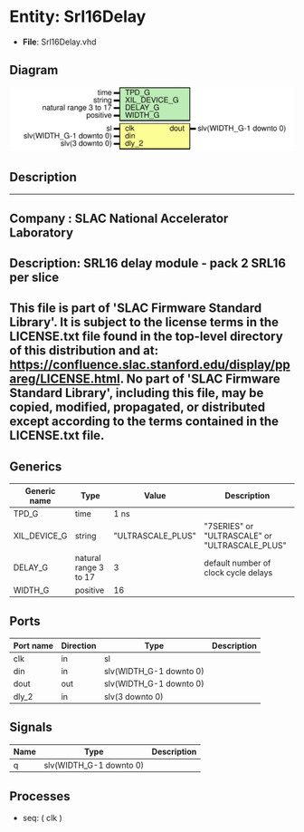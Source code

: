 # Entity: Srl16Delay

- **File**: Srl16Delay.vhd
## Diagram

![Diagram](Srl16Delay.svg "Diagram")
## Description

-----------------------------------------------------------------------------
 Company    : SLAC National Accelerator Laboratory
-----------------------------------------------------------------------------
 Description: SRL16 delay module - pack 2 SRL16 per slice
-----------------------------------------------------------------------------
 This file is part of 'SLAC Firmware Standard Library'.
 It is subject to the license terms in the LICENSE.txt file found in the
 top-level directory of this distribution and at:
    https://confluence.slac.stanford.edu/display/ppareg/LICENSE.html.
 No part of 'SLAC Firmware Standard Library', including this file,
 may be copied, modified, propagated, or distributed except according to
 the terms contained in the LICENSE.txt file.
-----------------------------------------------------------------------------
## Generics

| Generic name | Type                  | Value             | Description                                     |
| ------------ | --------------------- | ----------------- | ----------------------------------------------- |
| TPD_G        | time                  | 1 ns              |                                                 |
| XIL_DEVICE_G | string                | "ULTRASCALE_PLUS" |  "7SERIES" or "ULTRASCALE" or "ULTRASCALE_PLUS" |
| DELAY_G      | natural range 3 to 17 | 3                 |  default number of clock cycle delays           |
| WIDTH_G      | positive              | 16                |                                                 |
## Ports

| Port name | Direction | Type                    | Description |
| --------- | --------- | ----------------------- | ----------- |
| clk       | in        | sl                      |             |
| din       | in        | slv(WIDTH_G-1 downto 0) |             |
| dout      | out       | slv(WIDTH_G-1 downto 0) |             |
| dly_2     | in        | slv(3 downto 0)         |             |
## Signals

| Name | Type                    | Description |
| ---- | ----------------------- | ----------- |
| q    | slv(WIDTH_G-1 downto 0) |             |
## Processes
- seq: ( clk )
